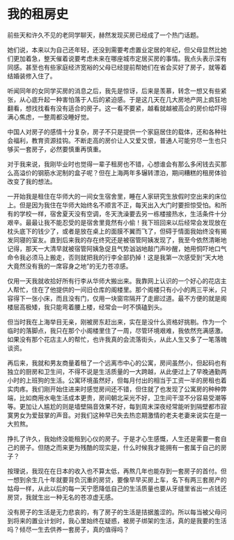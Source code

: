 # 我的租房史

前些天和许久不见的老同学聊天，赫然发现买房已经成了一个热门话题。

她们说，本来以为自己还年轻，还没到需要考虑置业定居的年纪，但父母显然比她们更加着急，整天催着说要考虑未来在哪座城市定居买房的事情。我点头表示深有同感。甚至也有些家庭经济宽裕的父母已经提前帮她们在省会买好了房子，就等着结婚装修入住了。

听闻同年的女同学买房的消息之后，我先是惊讶，后来是羡慕，转念一想又有些紧张，从心底升起一种害怕落于人后的紧迫感。于是这几天在几大房地产网上疯狂地翻看，想找找看有没有适合的房子。这一看不要紧，越看就越被高企的房价给吓得满心焦虑，一整周都没睡好觉。

中国人对房子的感情十分复杂，房子不只是提供一个家庭居住的载体，还和各种社会福利，教育资源挂钩。不断走高的房价让人又爱又恨，普通人可能穷尽一生也只够买一套房子，必然要慎重再慎重。

对于我来说，我刚毕业时也觉得一辈子租房也不错，心想谁会有那么多闲钱去买那么高溢价的钢筋水泥制的盒子呢？但在上海两年多辗转漂泊，期间糟糕的租房体验改变了我的想法。

一开始我是租住在华师大的一间女生宿舍里，睡在人家研究生放假时空出来的床位上。但是因为我住在华师大始终名不顺言不正，每天出入大门时要担惊受怕。和所有的学校一样，宿舍夏天没有空调，冬天洗澡要去另一栋楼接热水，生活条件十分艰辛。最最让我不能忍受的是宿舍里竟然有小偷！我下班回来以后经常会发现放在枕头底下的钱少了，或者是放在桌上的面膜不翼而飞了，但碍于情面我始终没有揭发同寝的室友。直到后来我的存在终究还是被宿管阿姨发现了，我至今依然清晰地记得，那天一大清早就被宿管阿姨急促且气势汹汹地敲门声吵醒，她用恫吓地口气命令我必须马上搬走，否则就把我的行李全部扔掉！这是我第一次感受到“天大地大竟然没有我的一席容身之地”的无力苍凉感。

仅用一天我就收拾好所有行李从华师大搬出来。我靠网上认识的一个好心的花店主人帮忙，住在了他提供的一间旧仓库的阁楼里。那个阁楼只有小小的两三平米，只容得下一张小床，而且没有门，仅用一块窗帘隔开了走廊过道。最不方便的就是阁楼层高极矮，我只能弯着腰上楼，经常会一时不慎磕到头。

但当时我在上海举目无亲，刚被房东赶出来，实在是没什么资格好挑剔。作为一个临时的落脚点，我只在那个小阁楼里住了一周，尽管环境艰难，我依然充满感激。如果没有那个花店主人的帮忙，也许我真的会流落街头，从此人生又多了一笔落魄谈资。

再后来，我就和男友商量着租了一个远离市中心的公寓，房间虽然小，但起码也有独立的厨房和卫生间，不得不说是生活质量的一大跨越，从此便过上了早晚通勤两小时的上班狗的生活。公寓环境虽然好，但每月付出的相当于工资一半的房租也着实肉疼。我们刚开始住进来时感觉房间还不错，但住就了也发现了公寓房的种种弊端，比如商用水电生活成本更贵，房间朝北采光不好，卫生间干湿不分容易受潮等等。更加让人尴尬的则是墙壁隔音效果不好，每到周末深夜经常能听到隔壁都市寂寞男女为爱鼓掌的声音。对我们这种早已失去热恋期激情的老夫老妻来说实在是一大煎熬。

挣扎了许久，我始终没能租到心仪的房子。于是才心生感慨，人生还是需要一套自己的房子。但随之而来更为残酷的现实是，什么时候我才能拥有一套属于自己的房子？

按理说，我现在在日本的收入也不算太低，再熬几年也能存到一套房子的首付。但一想到余生几十年就要背负沉重的房贷，要像早早买房上车，名下有两三套房产的姑母一样，从此以后的每一天宁愿降低自己的生活质量也要从牙缝里省出一点钱还房贷，我就生出一种无名的苍凉虚无感。

没有房子的生活是无力悲哀的，有了房子的生活是拮据羞涩的。所以每当被父母问到将来的置业计划时，我心里始终在疑惑，被房子绑架的生活，真的是我要的生活吗？倾尽一生去供养一套房子，真的值得吗？
